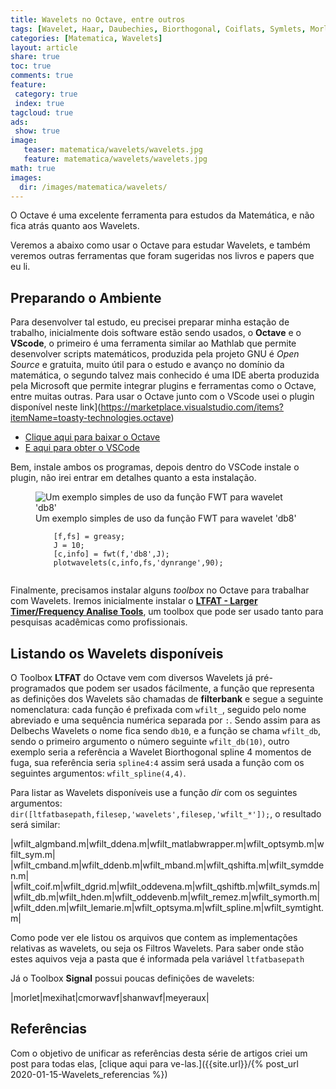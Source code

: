 ```yaml
---
title: Wavelets no Octave, entre outros
tags: [Wavelet, Haar, Daubechies, Biorthogonal, Coiflats, Symlets, Morlet, Mexican Hat, Meyer, octave, DSP, Signal, Signal Processing]
categories: [Matematica, Wavelets]
layout: article
share: true
toc: true
comments: true
feature:
 category: true
 index: true
tagcloud: true
ads: 
 show: true
image:
   teaser: matematica/wavelets/wavelets.jpg
   feature: matematica/wavelets/wavelets.jpg
math: true
images:
  dir: /images/matematica/wavelets/
---
```


O Octave é uma excelente ferramenta para estudos da Matemática, e não fica atrás quanto aos Wavelets.

<!--more-->

Veremos a abaixo como usar o Octave para estudar Wavelets, e também veremos outras ferramentas que foram sugeridas nos livros e papers que eu li.

## Preparando o Ambiente

Para desenvolver tal estudo, eu precisei preparar minha estação de trabalho, inicialmente dois software estão sendo usados, o **Octave** e o **VScode**, o primeiro é uma ferramenta similar ao Mathlab que permite desenvolver scripts matemáticos, produzida pela projeto GNU é _Open Source_ e gratuita, muito útil para o estudo e avanço no domínio da matemática, o segundo talvez mais conhecido é uma IDE aberta produzida pela Microsoft que permite integrar plugins e ferramentas como o Octave, entre muitas outras. Para usar o Octave junto com o VScode usei o plugin disponível neste link](https://marketplace.visualstudio.com/items?itemName=toasty-technologies.octave)

* [Clique aqui para baixar o Octave](https://www.gnu.org/software/octave/download.html)
* [E aqui para obter o VSCode](https://code.visualstudio.com/download)

Bem, instale ambos os programas, depois dentro do VSCode instale o plugin, não irei entrar em detalhes quanto a esta instalação.


<figure class="image">
  <img src="{{site.url}}/{{page.images.dir}}/ltflat-wavelet-plotwavelet-db8.png" alt="Um exemplo simples de uso da função FWT para wavelet 'db8'" >
  <figcaption> Um exemplo simples de uso da função FWT para wavelet 'db8'</br>
    <code>
    [f,fs] = greasy;
    J = 10;
    [c,info] = fwt(f,'db8',J);
    plotwavelets(c,info,fs,'dynrange',90);
    </code>
  </figcaption>
</figure>

Finalmente, precisamos instalar alguns _toolbox_ no Octave para trabalhar com Wavelets. Iremos inicialmente instalar o [**LTFAT - Larger Timer/Frequency Analise Tools**](https://octave.sourceforge.io/ltfat/index.html), um toolbox que pode ser usado tanto para pesquisas acadêmicas como profissionais.

## Listando os Wavelets disponíveis

O Toolbox **LTFAT** do Octave vem com diversos Wavelets já pré-programados que podem ser usados fácilmente, a função que representa as definições dos Wavelets são chamadas de **filterbank** e segue a seguinte nomenclatura: cada função é prefixada com `wfilt_`, seguido pelo nome abreviado e uma sequência numérica separada por `:`. Sendo assim para as Delbechs Wavelets o nome fica sendo `db10`, e a função se chama `wfilt_db`, sendo o primeiro argumento o número seguinte `wfilt_db(10)`, outro exemplo seria a referência a Wavelet Biorthogonal spline 4 momentos de fuga, sua referência seria `spline4:4` assim será usada a função com os seguintes argumentos: `wfilt_spline(4,4)`.

Para listar as Wavelets disponíveis use a função _dir_ com os seguintes argumentos: `dir([ltfatbasepath,filesep,'wavelets',filesep,'wfilt_*']);`, o resultado será similar:

|wfilt_algmband.m|wfilt_ddena.m|wfilt_matlabwrapper.m|wfilt_optsymb.m|wfilt_sym.m|
|wfilt_cmband.m|wfilt_ddenb.m|wfilt_mband.m|wfilt_qshifta.m|wfilt_symdden.m|
|wfilt_coif.m|wfilt_dgrid.m|wfilt_oddevena.m|wfilt_qshiftb.m|wfilt_symds.m|
|wfilt_db.m|wfilt_hden.m|wfilt_oddevenb.m|wfilt_remez.m|wfilt_symorth.m|
|wfilt_dden.m|wfilt_lemarie.m|wfilt_optsyma.m|wfilt_spline.m|wfilt_symtight.m|

Como pode ver ele listou os arquivos que contem as implementações relativas as wavelets, ou seja os Filtros Wavelets. Para saber onde stão estes aquivos veja a pasta que é informada pela variável `ltfatbasepath`

Já o Toolbox **Signal** possui poucas definições de wavelets:

|morlet|mexihat|cmorwavf|shanwavf|meyeraux|

## Referências

Com o objetivo de unificar as referências desta série de artigos criei um post para todas elas, [clique aqui para ve-las.]({{site.url}}/{% post_url 2020-01-15-Wavelets_referencias %})
